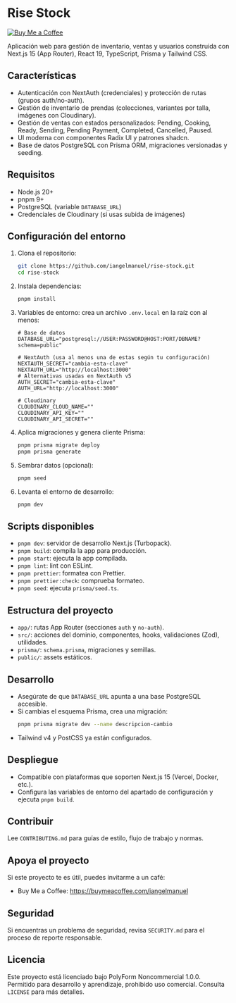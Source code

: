 # Rise Stock

[![Buy Me a Coffee](https://img.shields.io/badge/Buy%20Me%20a%20Coffee-donate-orange?logo=buymeacoffee)](https://buymeacoffee.com/iangelmanuel)

Aplicación web para gestión de inventario, ventas y usuarios construida con Next.js 15 (App Router), React 19, TypeScript, Prisma y Tailwind CSS.

## Características

- Autenticación con NextAuth (credenciales) y protección de rutas (grupos auth/no-auth).
- Gestión de inventario de prendas (colecciones, variantes por talla, imágenes con Cloudinary).
- Gestión de ventas con estados personalizados: Pending, Cooking, Ready, Sending, Pending Payment, Completed, Cancelled, Paused.
- UI moderna con componentes Radix UI y patrones shadcn.
- Base de datos PostgreSQL con Prisma ORM, migraciones versionadas y seeding.

## Requisitos

- Node.js 20+
- pnpm 9+
- PostgreSQL (variable `DATABASE_URL`)
- Credenciales de Cloudinary (si usas subida de imágenes)

## Configuración del entorno

1. Clona el repositorio:
   ```bash
   git clone https://github.com/iangelmanuel/rise-stock.git
   cd rise-stock
   ```
2. Instala dependencias:
   ```bash
   pnpm install
   ```
3. Variables de entorno: crea un archivo `.env.local` en la raíz con al menos:

   ```env
   # Base de datos
   DATABASE_URL="postgresql://USER:PASSWORD@HOST:PORT/DBNAME?schema=public"

   # NextAuth (usa al menos una de estas según tu configuración)
   NEXTAUTH_SECRET="cambia-esta-clave"
   NEXTAUTH_URL="http://localhost:3000"
   # Alternativas usadas en NextAuth v5
   AUTH_SECRET="cambia-esta-clave"
   AUTH_URL="http://localhost:3000"

   # Cloudinary
   CLOUDINARY_CLOUD_NAME=""
   CLOUDINARY_API_KEY=""
   CLOUDINARY_API_SECRET=""
   ```

4. Aplica migraciones y genera cliente Prisma:
   ```bash
   pnpm prisma migrate deploy
   pnpm prisma generate
   ```
5. Sembrar datos (opcional):
   ```bash
   pnpm seed
   ```
6. Levanta el entorno de desarrollo:
   ```bash
   pnpm dev
   ```

## Scripts disponibles

- `pnpm dev`: servidor de desarrollo Next.js (Turbopack).
- `pnpm build`: compila la app para producción.
- `pnpm start`: ejecuta la app compilada.
- `pnpm lint`: lint con ESLint.
- `pnpm prettier`: formatea con Prettier.
- `pnpm prettier:check`: comprueba formateo.
- `pnpm seed`: ejecuta `prisma/seed.ts`.

## Estructura del proyecto

- `app/`: rutas App Router (secciones `auth` y `no-auth`).
- `src/`: acciones del dominio, componentes, hooks, validaciones (Zod), utilidades.
- `prisma/`: `schema.prisma`, migraciones y semillas.
- `public/`: assets estáticos.

## Desarrollo

- Asegúrate de que `DATABASE_URL` apunta a una base PostgreSQL accesible.
- Si cambias el esquema Prisma, crea una migración:
  ```bash
  pnpm prisma migrate dev --name descripcion-cambio
  ```
- Tailwind v4 y PostCSS ya están configurados.

## Despliegue

- Compatible con plataformas que soporten Next.js 15 (Vercel, Docker, etc.).
- Configura las variables de entorno del apartado de configuración y ejecuta `pnpm build`.

## Contribuir

Lee `CONTRIBUTING.md` para guías de estilo, flujo de trabajo y normas.

## Apoya el proyecto

Si este proyecto te es útil, puedes invitarme a un café:

- Buy Me a Coffee: https://buymeacoffee.com/iangelmanuel

## Seguridad

Si encuentras un problema de seguridad, revisa `SECURITY.md` para el proceso de reporte responsable.

## Licencia

Este proyecto está licenciado bajo PolyForm Noncommercial 1.0.0. Permitido para desarrollo y aprendizaje, prohibido uso comercial. Consulta `LICENSE` para más detalles.
